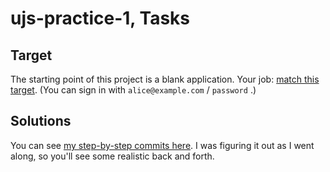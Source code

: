 # ujs-practice-1, Tasks

## Target

The starting point of this project is a blank application. Your job: [match this target](https://ujs-practice-1.matchthetarget.com/users/sign_in). (You can sign in with `alice@example.com` / `password` .)

## Solutions

You can see [my step-by-step commits here](https://github.com/appdev-projects/ujs-practice-1/commits/bp-solution). I was figuring it out as I went along, so you'll see some realistic back and forth.
